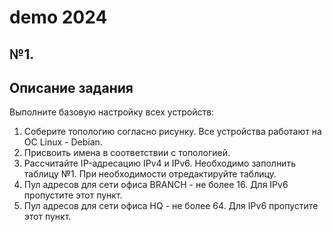 # demo 2024
## №1.
## Описание задания
Выполните базовую настройку всех устройств:

1. Соберите топологию согласно рисунку. Все устройства работают на OC Linux - Debian.
2. Присвоить имена в соответствии с топологией.
3. Рассчитайте IP-адресацию IPv4 и IPv6. Необходимо заполнить таблицу №1. При необходимости отредактируйте таблицу.
4. Пул адресов для сети офиса BRANCH - не более 16. Для IPv6 пропустите этот пункт.
5. Пул адресов для сети офиса HQ - не более 64. Для IPv6 пропустите этот пункт.
